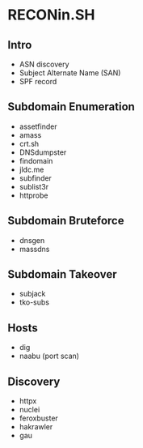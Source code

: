 # RECONin.SH

## Intro

- ASN discovery
- Subject Alternate Name (SAN)
- SPF record

## Subdomain Enumeration

- assetfinder
- amass
- crt.sh
- DNSdumpster
- findomain
- jldc.me
- subfinder
- sublist3r
- httprobe

## Subdomain Bruteforce

- dnsgen
- massdns

## Subdomain Takeover

- subjack
- tko-subs

## Hosts

- dig
- naabu (port scan)

## Discovery

- httpx
- nuclei
- feroxbuster
- hakrawler
- gau
